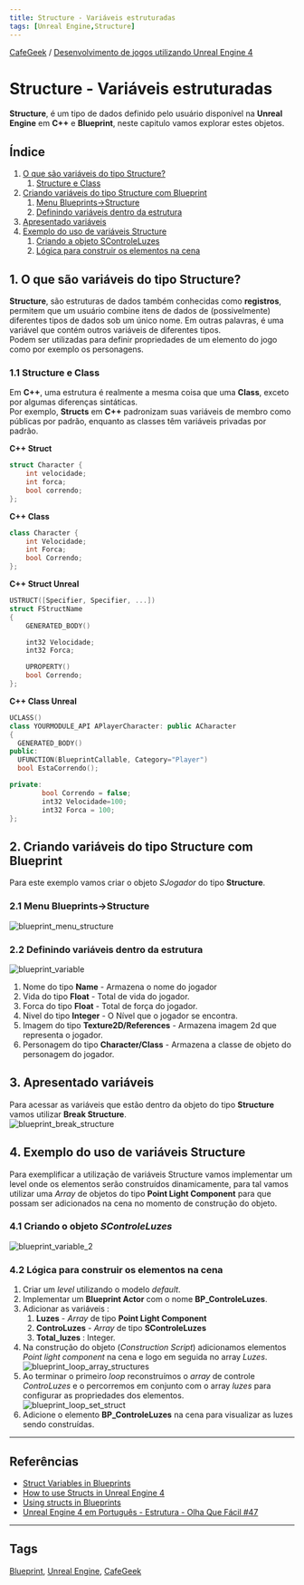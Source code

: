 ```yaml
---
title: Structure - Variáveis estruturadas
tags: [Unreal Engine,Structure]
---
```


[CafeGeek](https://myerco.github.io/CafeGeek)  / [Desenvolvimento de jogos utilizando Unreal Engine 4](https://myerco.github.io/CafeGeek/ue4_blueprint/index.html)

# Structure - Variáveis estruturadas
**Structure**, é um tipo de dados definido pelo usuário disponível na **Unreal Engine** em **C++** e **Blueprint**, neste capitulo vamos explorar estes objetos.

## Índice
1. [O que são variáveis do tipo Structure?](#1)
    1. [Structure e Class](#1.1)
1. [Criando variáveis do tipo Structure com Blueprint](#2)
    1. [Menu Blueprints->Structure](#2.1)
    1. [Definindo variáveis dentro da estrutura](#2.2)
1. [Apresentado variáveis](#3)    
1. [Exemplo do uso de variáveis Structure](#4)    
    1. [Criando a objeto SControleLuzes](#4.1)
    1. [Lógica para construir os elementos na cena](#4.2)

<a name="1"></a>
## 1. O que são variáveis do tipo Structure?
**Structure**, são estruturas de dados também conhecidas como **registros**, permitem que um usuário combine itens de dados de (possivelmente) diferentes tipos de dados sob um único nome. Em outras palavras, é uma variável que contém outros variáveis de diferentes tipos.  
Podem ser utilizadas para definir propriedades de um elemento do jogo como por exemplo os personagens.

<a name="1.1"></a>
### 1.1 Structure e Class
Em **C++**, uma estrutura é realmente a mesma coisa que uma **Class**, exceto por algumas diferenças sintáticas.  
Por exemplo, **Structs** em **C++** padronizam suas variáveis de membro como públicas por padrão, enquanto as classes têm variáveis privadas por padrão.

**C++ Struct**
```cpp
struct Character {
    int velocidade;
    int forca;
    bool correndo;
};
```

**C++ Class**
```cpp
class Character {
    int Velocidade;
    int Forca;
    bool Correndo;
};
```

**C++ Struct Unreal**
```cpp
USTRUCT([Specifier, Specifier, ...])
struct FStructName
{
    GENERATED_BODY()

    int32 Velocidade;
    int32 Forca;

    UPROPERTY()
    bool Correndo;
};
```

**C++ Class Unreal**
```cpp
UCLASS()
class YOURMODULE_API APlayerCharacter: public ACharacter
{
  GENERATED_BODY()
public:
  UFUNCTION(BlueprintCallable, Category="Player")
  bool EstaCorrendo();

private:
        bool Correndo = false;
        int32 Velocidade=100;
        int32 Forca = 100;
};
```
<a name="2"></a>
## 2. Criando variáveis do tipo Structure com Blueprint
Para este exemplo vamos criar o objeto *SJogador* do tipo **Structure**.

<a name="2.1"></a>
### 2.1 Menu Blueprints->Structure
![blueprint_menu_structure](imagens/estruturas/blueprint_menu_structure.jpg)

<a name="2.2"></a>
### 2.2 Definindo variáveis dentro da estrutura
![blueprint_variable](imagens/estruturas/blueprint_variable.jpg)
1. Nome do tipo **Name** - Armazena o nome do jogador
1. Vida do tipo **Float** - Total de vida do jogador.
1. Forca do tipo **Float** - Total de força do jogador.
1. Nivel do tipo **Integer** - O Nível que o jogador se encontra.
1. Imagem do tipo **Texture2D/References** - Armazena imagem 2d que representa o jogador.
1. Personagem do tipo **Character/Class** - Armazena a classe de objeto do personagem do jogador.

<a name="3"></a>
## 3. Apresentado variáveis  
Para acessar as variáveis que estão dentro da objeto do tipo **Structure** vamos utilizar **Break Structure**.  
![blueprint_break_structure](imagens/estruturas/blueprint_break_structure.jpg)

<a name="4"></a>
## 4. Exemplo do uso de variáveis Structure
Para exemplificar a utilização de variáveis Structure vamos implementar um level onde os elementos serão construídos dinamicamente, para tal vamos utilizar uma *Array* de objetos do tipo **Point Light Component** para que possam ser adicionados na cena no momento de construção do objeto.

<a name="4.1"></a>
### 4.1 Criando o objeto *SControleLuzes*
![blueprint_variable_2](imagens/estruturas/blueprint_variable_2.jpg)  

<a name="4.2"></a>
### 4.2 Lógica para construir os elementos na cena
1. Criar um *level* utilizando o modelo *default*.
1. Implementar um **Blueprint Actor** com o nome **BP_ControleLuzes**.
1. Adicionar as variáveis :
    1. **Luzes** - *Array* de tipo **Point Light Component**
    1. **ControLuzes** - *Array* de tipo **SControleLuzes**
    1. **Total_luzes** : Integer.
1. Na construção do objeto (*Construction Script*) adicionamos elementos *Point light component* na cena e logo em seguida no array *Luzes*.  
![blueprint_loop_array_structures](imagens/estruturas/blueprint_loop_array_structures.jpg)  
1. Ao terminar o primeiro *loop* reconstruímos o *array* de controle *ControLuzes* e o percorremos em conjunto com o array *luzes* para configurar as propriedades dos elementos.  
![blueprint_loop_set_struct](imagens/estruturas/blueprint_loop_set_struct.jpg)  
1. Adicione o elemento **BP_ControleLuzes** na cena para visualizar as luzes sendo construídas.

***
## Referências
- [Struct Variables in Blueprints](https://docs.unrealengine.com/en-US/ProgrammingAndScripting/Blueprints/UserGuide/Variables/Structs/index.html)
- [How to use Structs in Unreal Engine 4](https://couchlearn.com/how-to-use-structs-in-unreal-engine-4/)
- [Using structs in Blueprints ](https://romeroblueprints.blogspot.com/2015/08/using-structs-in-blueprints.html)
- [Unreal Engine 4 em Português - Estrutura - Olha Que Fácil #47](https://www.youtube.com/watch?v=IWAhdY6Vlzo)

***
## Tags
[Blueprint](https://myerco.github.io/CafeGeek/ue4_blueprint/blueprint.html), [Unreal Engine](https://myerco.github.io/CafeGeek/ue4_blueprint/index.html), [CafeGeek](https://myerco.github.io/CafeGeek/)
